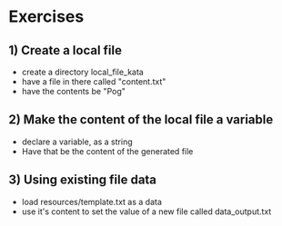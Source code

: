 # Exercises

## 1) Create a local file

* create a directory local_file_kata
* have a file in there called "content.txt"
* have the contents be "Pog"

## 2) Make the content of the local file a variable

* declare a variable, as a string
* Have that be the content of the generated file

## 3) Using existing file data

* load resources/template.txt as a data
* use it's content to set the value of a new file called data_output.txt
